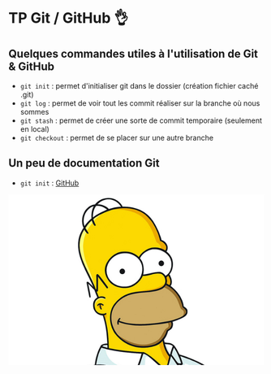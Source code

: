 # TP Git / GitHub :ok_hand:

## Quelques commandes utiles à l'utilisation de Git & GitHub

* ```git init``` : permet d'initialiser git dans le dossier (création fichier caché .git)
* ```git log``` : permet de voir tout les commit réaliser sur la branche où nous sommes
* ```git stash``` : permet de créer une sorte de commit temporaire (seulement en local)
* ```git checkout``` : permet de se placer sur une autre branche

## Un peu de documentation Git

* ```git init``` : [GitHub](https://git-scm.com/book/en/v2/Git-Basics-Getting-a-Git-Repository) 

![GitHub Logo](homer.jpg)
